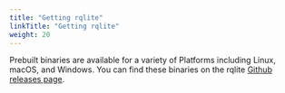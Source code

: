 ```yaml
---
title: "Getting rqlite"
linkTitle: "Getting rqlite"
weight: 20
---
```

Prebuilt binaries are available for a variety of Platforms including Linux, macOS, and Windows. You can find these binaries on the rqlite [Github releases page](https://github.com/rqlite/rqlite/releases).